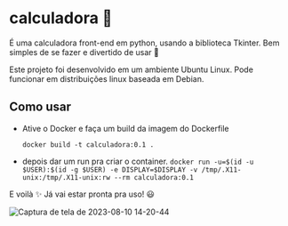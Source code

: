# calculadora 🧮

É uma calculadora front-end em python, usando a biblioteca Tkinter. Bem simples de se fazer e divertido de usar 🤩

Este projeto foi desenvolvido em um ambiente Ubuntu Linux. Pode funcionar em distribuições linux baseada em Debian.

## Como usar

- Ative o Docker e faça um build da imagem do Dockerfile

  `docker build -t calculadora:0.1 .`

- depois dar um run pra criar o container.
  `docker run -u=$(id -u $USER):$(id -g $USER) -e DISPLAY=$DISPLAY -v /tmp/.X11-unix:/tmp/.X11-unix:rw --rm calculadora:0.1`

E voilà ✨ Já vai estar pronta pra uso! 😃

![Captura de tela de 2023-08-10 14-20-44](https://github.com/Julioc10/calculadora/assets/69183396/301d68ff-28dc-4db8-abea-1955de4272a3)
